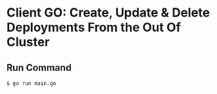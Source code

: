 # Client GO: Create, Update & Delete Deployments From the Out Of Cluster

## Run Command
```shell
$ go run main.go
```